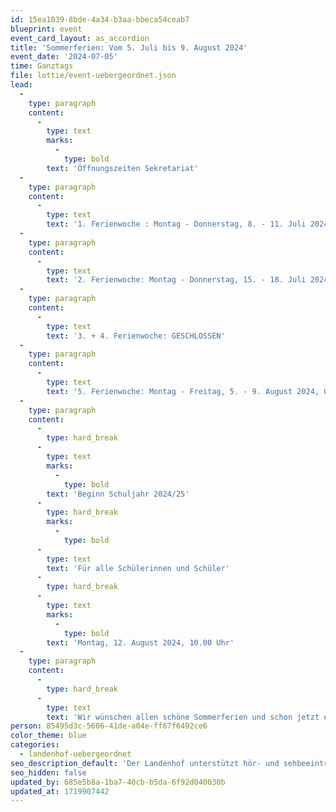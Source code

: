 ```yaml
---
id: 15ea1039-8bde-4a34-b3aa-bbeca54ceab7
blueprint: event
event_card_layout: as_accordion
title: 'Sommerferien: Vom 5. Juli bis 9. August 2024'
event_date: '2024-07-05'
time: Ganztags
file: lottie/event-uebergeordnet.json
lead:
  -
    type: paragraph
    content:
      -
        type: text
        marks:
          -
            type: bold
        text: 'Öffnungszeiten Sekretariat'
  -
    type: paragraph
    content:
      -
        type: text
        text: '1. Ferienwoche : Montag - Donnerstag, 8. - 11. Juli 2024, 08.30 - 11.30 Uhr '
  -
    type: paragraph
    content:
      -
        type: text
        text: '2. Ferienwoche: Montag - Donnerstag, 15. - 18. Juli 2024, 08.30 - 11.30 Uhr'
  -
    type: paragraph
    content:
      -
        type: text
        text: '3. + 4. Ferienwoche: GESCHLOSSEN'
  -
    type: paragraph
    content:
      -
        type: text
        text: '5. Ferienwoche: Montag - Freitag, 5. - 9. August 2024, 08.30-11.30 Uhr'
  -
    type: paragraph
    content:
      -
        type: hard_break
      -
        type: text
        marks:
          -
            type: bold
        text: 'Beginn Schuljahr 2024/25'
      -
        type: hard_break
        marks:
          -
            type: bold
      -
        type: text
        text: 'Für alle Schülerinnen und Schüler'
      -
        type: hard_break
      -
        type: text
        marks:
          -
            type: bold
        text: 'Montag, 12. August 2024, 10.00 Uhr'
  -
    type: paragraph
    content:
      -
        type: hard_break
      -
        type: text
        text: 'Wir wünschen allen schöne Sommerferien und schon jetzt einen guten Start ins neue Schuljahr!'
person: 85495d3c-5606-41de-a04e-ff67f6492ce6
color_theme: blue
categories:
  - landenhof-uebergeordnet
seo_description_default: 'Der Landenhof unterstützt hör- und sehbeeinträchtigte Kinder & Jugendliche in ihrem selbstbestimmten Leben durch Förderung ihrer Fähigkeiten & Entwicklung'
seo_hidden: false
updated_by: 685e5b8a-1ba7-40cb-b5da-6f92d040030b
updated_at: 1719907442
---
```

